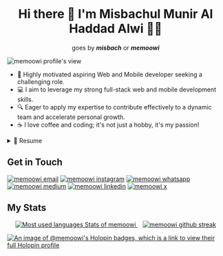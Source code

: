 <h1 align='center'>
  Hi there 👋 I'm <b>Misbachul Munir Al Haddad Alwi</b> 👨‍💻
</h1>

<p align='center'>
    goes by <b><i>misbach</i></b> or <b><i>memoowi</i></b>
</p>

![memoowi profile's view](https://komarev.com/ghpvc/?username=memoowi&color=blue&style=for-the-badge&abbreviated=true)

- 🚀 Highly motivated aspiring Web and Mobile developer seeking a challenging role.
- 💻 I aim to leverage my strong full-stack web and mobile development skills.
- 🔍 Eager to apply my expertise to contribute effectively to a dynamic team and accelerate personal growth.
- ☕️ I love coffee and coding; it's not just a hobby, it's my passion!

<details>
  <summary>📃 Resume</summary>

## Education

- 📖 **Software Engineering**\
📆 2023 - Present\
📍 **Politeknik IDN Bogor** - Bogor regency, Indonesia

## Experience

- 👨‍💻 **Web Development Learning Mentor**\
📆 6 Nov 2023 – 12 Nov 2023\
📍 **SMKN 1 Cibinong** - Bogor regency, Indonesia

- 👨‍💻 **Front-End Bootcamp Trainer**\
📆 19 Dec 2023 – 23 Dec 2023\
📍 **IDN Boarding School** - Bogor regency, Indonesia

- 👨‍💻 **Projects : GreenCycle Web Application**\
:computer: Laravel, React, Inertia, TailwindCSS\
:label: User to user Waste management website with pick-up and drop-off features also blogging feature to educate.

- 👨‍💻 **Projects : Mosque Monitoring Application**\
:computer: Laravel, Filament, Livewire\
:label: A mosque information, management, and prayer times web.

- 👨‍💻 **Projects : Blogging App**\
:computer: Flutter, Laravel, Livewire\
:label: Blogging Mobile App with api built using laravel sanctum. Features such as general CRUD of BLOGS and COMMENTS also LIKE system on both.

- 👨‍💻 **Projects : FoodMo Ordering App**\
:computer: Flutter, Laravel\
:label: Restaurant Mobile App using access code of restaurant to order.

- 👨‍💻 **Projects : Attendance App**\
:computer: Flutter, Laravel\
:label: Employee/Student Attendance Mobile App with current location input using Google Maps.

## Skills

[![HTML5](https://img.shields.io/badge/HTML5-E34F26?style=for-the-badge&logo=html5&logoColor=white)](#)
[![CSS](https://img.shields.io/badge/CSS3-1572B6?style=for-the-badge&logo=css3&logoColor=white)](#)
[![JS](https://img.shields.io/badge/JavaScript-323330?style=for-the-badge&logo=javascript&logoColor=F7DF1E)](#)
[![JSON](https://img.shields.io/badge/json-5E5C5C?style=for-the-badge&logo=json&logoColor=white)](#)
[![DART](https://img.shields.io/badge/Dart-0175C2?style=for-the-badge&logo=dart&logoColor=white)](#)
[![PHP](https://img.shields.io/badge/PHP-777BB4?style=for-the-badge&logo=php&logoColor=white)](#)
[![BOOTSTRAP](https://img.shields.io/badge/Bootstrap-563D7C?style=for-the-badge&logo=bootstrap&logoColor=white)](#)
[![TAILWIND](https://img.shields.io/badge/Tailwind_CSS-38B2AC?style=for-the-badge&logo=tailwind-css&logoColor=white)](#)
[![REACT](https://img.shields.io/badge/React-20232A?style=for-the-badge&logo=react&logoColor=61DAFB)](#)
[![LARAVEL](https://img.shields.io/badge/Laravel-FF2D20?style=for-the-badge&logo=laravel&logoColor=white)](#)
[![POSTMAN](https://img.shields.io/badge/Postman-FF6C37?style=for-the-badge&logo=Postman&logoColor=white)](#)
[![LIVEWIRE](https://img.shields.io/badge/livewire-4e56a6?style=for-the-badge&logo=livewire&logoColor=white)](#)
[![FLUTTER](https://img.shields.io/badge/Flutter-02569B?style=for-the-badge&logo=flutter&logoColor=white)](#)
[![GIT](https://img.shields.io/badge/GIT-E44C30?style=for-the-badge&logo=git&logoColor=white)](#)
[![GITHUB](https://img.shields.io/badge/GitHub-100000?style=for-the-badge&logo=github&logoColor=white)](#)
[![MYSQL](https://img.shields.io/badge/MySQL-005C84?style=for-the-badge&logo=mysql&logoColor=white)](#)
[![FIGMA](https://img.shields.io/badge/Figma-F24E1E?style=for-the-badge&logo=figma&logoColor=white)](#)

</details>


## Get in Touch

[![memoowi email](https://img.shields.io/badge/Gmail-D14836?style=for-the-badge&logo=gmail&logoColor=white)](mailto:megatenlike@gmail.com)
[![memoowi instagram](https://img.shields.io/badge/Instagram-E4405F?style=for-the-badge&logo=instagram&logoColor=white)](https://instagram.com/me_moowi)
[![memoowi whatsapp](https://img.shields.io/badge/WhatsApp-25D366?style=for-the-badge&logo=whatsapp&logoColor=white)](https://wa.me/6288232220652)
[![memoowi medium](https://img.shields.io/badge/Medium-12100E?style=for-the-badge&logo=medium&logoColor=white)](https://medium.com/@MiMuuu)
[![memoowi linkedin](https://img.shields.io/badge/LinkedIn-0077B5?style=for-the-badge&logo=linkedin&logoColor=white)](https://www.linkedin.com/in/memoowi/)
[![memoowi x](https://img.shields.io/badge/X-000000?style=for-the-badge&logo=x&logoColor=white)](https://img.shields.io/badge/X-000000?style=for-the-badge&logo=x&logoColor=white)


## My Stats

<p align='center'>
    <a href='#'>
        <img src='https://github-readme-stats.vercel.app/api/top-langs/?username=memoowi&layout=compact&langs_count=10&theme=react' alt='Most used languages Stats of memoowi'>
    </a>
    &nbsp;&nbsp;
    <a href='#'>
        <img src='https://github-readme-streak-stats.herokuapp.com?user=memoowi&theme=discord-old-blurple&hide_border=true&border_radius=20&background=90%2C000000%2C6A8BBB&fire=EB0ECC' alt='memoowi github streak'>
    </a>
</p>

[![An image of @memoowi's Holopin badges, which is a link to view their full Holopin profile](https://holopin.me/memoowi)](https://holopin.io/@memoowi)
